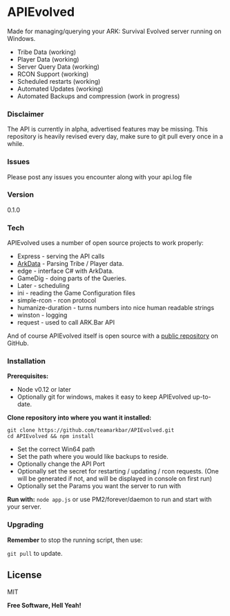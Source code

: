# APIEvolved

Made for managing/querying your ARK: Survival Evolved server running on Windows.

  - Tribe Data (working)
  - Player Data (working)
  - Server Query Data (working)
  - RCON Support (working)
  - Scheduled restarts (working)
  - Automated Updates (working)
  - Automated Backups and compression (work in progress)


### Disclaimer
The API is currently in alpha, advertised features may be missing.
This repository is heavily revised every day, make sure to git pull
every once in a while.

### Issues
Please post any issues you encounter along with your api.log file

### Version
0.1.0

### Tech

APIEvolved uses a number of open source projects to work properly:

* Express - serving the API calls
* [ArkData](https://github.com/AuthiQ/ArkData) - Parsing Tribe / Player data.
* edge - interface C# with ArkData.
* GameDig - doing parts of the Queries.
* Later - scheduling
* ini - reading the Game Configuration files
* simple-rcon - rcon protocol
* humanize-duration - turns numbers into nice human readable strings
* winston - logging
* request - used to call ARK.Bar API

And of course APIEvolved itself is open source with a [public repository](https://github.com/teamarkbar/APIEvolved) on GitHub.

### Installation
**Prerequisites:**
- Node v0.12 or later
- Optionally git for windows, makes it easy to keep APIEvolved up-to-date.

**Clone repository into where you want it installed:**

    git clone https://github.com/teamarkbar/APIEvolved.git
    cd APIEvolved && npm install

- Set the correct Win64 path
- Set the path where you would like backups to reside.
- Optionally change the API Port
- Optionally set the secret for restarting / updating / rcon requests. (One will be generated if not, and will be displayed in console on first run)
- Optionally set the Params you want the server to run with

**Run with:**
```node app.js``` or use PM2/forever/daemon to run and start with your server.

### Upgrading
**Remember** to stop the running script, then use:
 
 ```git pull``` to update.

License
----

MIT


**Free Software, Hell Yeah!**
